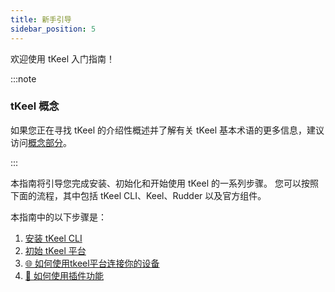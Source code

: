 ```yaml
---
title: 新手引导
sidebar_position: 5
---
```



欢迎使用 tKeel 入门指南！


:::note

### tKeel 概念
如果您正在寻找 tKeel 的介绍性概述并了解有关 tKeel 基本术语的更多信息，建议访问[概念部分](/internal_concepts/platform)。

:::


本指南将引导您完成安装、初始化和开始使用 tKeel 的一系列步骤。 您可以按照下面的流程，其中包括 tKeel CLI、Keel、Rudder 以及官方组件。

本指南中的以下步骤是：

1. [安装 tKeel CLI](./cli.md)
1. [初始 tKeel 平台](./init.md)
1. [🌐 如何使用tkeel平台连接你的设备](./how_to_access_device.md)
1. [🚀 如何使用插件功能](./how-to-use-plugin.md)

